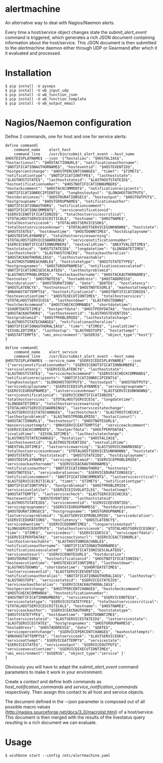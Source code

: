 alertmachine
============

An alternative way to deal with Nagios/Naemon alerts.

Every time a host/service object changes state the *submit_alert_event*
command is triggered, which generates a rich JSON document containing
information about the host/service.  This JSON document is then submitted to
the *alertmachine* daemon either through UDP or Gearmand after which it it
evaluated and processed.

Installation
============

    $ pip install -U pyseps
    $ pip install -U wb_input_udp
    $ pip install -U wb_function_json
    $ pip install -U wb_function_template
    $ pip install -U wb_output_email


Nagios/Naemon configuration
===========================

Define 2 commands, one for host and one for service alerts:

    define command{
        command_name    alert_host
        command_line    /usr/bin/submit_alert_event --host_name $HOSTDISPLAYNAME$ --json '{"hostalias": "$HOSTALIAS$", "hostactionurl": "$HOSTACTIONURL$", "notificationauthorname": "$NOTIFICATIONAUTHORNAME$", "hosteventid": "$HOSTEVENTID$", "hostpercentchange": "$HOSTPERCENTCHANGE$", "timet": "$TIMET$", "notificationtype": "$NOTIFICATIONTYPE$", "lasthoststate": "$LASTHOSTSTATE$", "lasthoststateid": "$LASTHOSTSTATEID$", "hostnotificationnumber": "$HOSTNOTIFICATIONNUMBER$", "hostackcomment": "$HOSTACKCOMMENT$", "notificationrecipients": "$NOTIFICATIONRECIPIENTS$", "longhostoutput": "$LONGHOSTOUTPUT$", "hostdurationsec": "$HOSTDURATIONSEC$", "hostoutput": "$HOSTOUTPUT$", "hostgroupname": "$HOSTGROUPNAME$", "notificationauthor": "$NOTIFICATIONAUTHOR$", "notificationcomment": "$NOTIFICATIONCOMMENT$", "servicenotificationid": "$SERVICENOTIFICATIONID$", "totalhostservicescritical": "$TOTALHOSTSERVICESCRITICAL$", "hostname": "$HOSTNAME$", "totalhostservicesok": "$TOTALHOSTSERVICESOK$", "totalhostservicesunknown": "$TOTALHOSTSERVICESUNKNOWN$", "hoststate": "$HOSTSTATE$", "hostdowntime": "$HOSTDOWNTIME$", "hostdisplayname": "$HOSTDISPLAYNAME$", "totalhostserviceswarning": "$TOTALHOSTSERVICESWARNING$", "servicenotificationnumber": "$SERVICENOTIFICATIONNUMBER$", "nextvalidtime": "$NEXTVALIDTIME$", "hoststateid": "$HOSTSTATEID$", "longdatetime": "$LONGDATETIME$", "lasthostcheck": "$LASTHOSTCHECK$", "hostackauthoralias": "$HOSTACKAUTHORALIAS$", "lasthostunreachable": "$LASTHOSTUNREACHABLE$", "hoststatetype": "$HOSTSTATETYPE$", "hostgroupnames": "$HOSTGROUPNAMES$", "notificationisescalated": "$NOTIFICATIONISESCALATED$", "lasthostproblemid": "$LASTHOSTPROBLEMID$", "hostackauthorname": "$HOSTACKAUTHORNAME$", "hostnotes": "$HOSTNOTES$", "hostaddress": "$HOSTADDRESS$", "hostduration": "$HOSTDURATION$", "date": "$DATE$", "hostlatency": "$HOSTLATENCY$", "hostnotesurl": "$HOSTNOTESURL$", "maxhostattempts": "$MAXHOSTATTEMPTS$", "hostnotificationid": "$HOSTNOTIFICATIONID$", "hostexecutiontime": "$HOSTEXECUTIONTIME$", "totalhostservices": "$TOTALHOSTSERVICES$", "lasthostdown": "$LASTHOSTDOWN$", "hostcheckcommand": "$HOSTCHECKCOMMAND$", "shortdatetime": "$SHORTDATETIME$", "hostperfdata": "$HOSTPERFDATA$", "hostackauthor": "$HOSTACKAUTHOR$", "lasthosteventid": "$LASTHOSTEVENTID$", "hostproblemid": "$HOSTPROBLEMID$", "lasthoststatechange": "$LASTHOSTSTATECHANGE$", "notificationauthoralias": "$NOTIFICATIONAUTHORALIAS$", "time": "$TIME$", "isvalidtime": "$ISVALIDTIME$", "lasthostup": "$LASTHOSTUP$", "hostattempt": "$HOSTATTEMPT$", "umi_environment":"$USER3$", "object_type":"host"}'
    }

    define command{
        command_name    alert_service
        command_line    /usr/bin/submit_alert_event --host_name $HOSTDISPLAYNAME$ --service_name "$SERVICEDISPLAYNAME$" --json '{"servicenotificationnumber": "$SERVICENOTIFICATIONNUMBER$", "servicelatency": "$SERVICELATENCY$", "lasthoststate": "$LASTHOSTSTATE$", "servicecheckcommand": "$SERVICECHECKCOMMAND$", "notificationrecipients": "$NOTIFICATIONRECIPIENTS$", "longhostoutput": "$LONGHOSTOUTPUT$", "hostoutput": "$HOSTOUTPUT$", "servicedisplayname": "$SERVICEDISPLAYNAME$", "servicegroupname": "$SERVICEGROUPNAME$", "lastserviceunknown": "$LASTSERVICEUNKNOWN$", "servicenotificationid": "$SERVICENOTIFICATIONID$", "totalhostservices": "$TOTALHOSTSERVICES$", "longdatetime": "$LONGDATETIME$", "totalhostserviceswarning": "$TOTALHOSTSERVICESWARNING$", "lastservicestatechange": "$LASTSERVICESTATECHANGE$", "lasthostcheck": "$LASTHOSTCHECK$", "lasthostproblemid": "$LASTHOSTPROBLEMID$", "hostactionurl": "$HOSTACTIONURL$", "hostnotesurl": "$HOSTNOTESURL$", "maxserviceattempts": "$MAXSERVICEATTEMPTS$", "serviceackcomment": "$SERVICEACKCOMMENT$", "hostperfdata": "$HOSTPERFDATA$", "isvalidtime": "$ISVALIDTIME$", "lasthoststatechange": "$LASTHOSTSTATECHANGE$", "hostalias": "$HOSTALIAS$", "lasthosteventid": "$LASTHOSTEVENTID$", "nextvalidtime": "$NEXTVALIDTIME$", "lastservicewarning": "$LASTSERVICEWARNING$", "totalhostservicesunknown": "$TOTALHOSTSERVICESUNKNOWN$", "hoststate": "$HOSTSTATE$", "hoststateid": "$HOSTSTATEID$", "hostdisplayname": "$HOSTDISPLAYNAME$", "serviceproblemid": "$SERVICEPROBLEMID$", "serviceackauthorname": "$SERVICEACKAUTHORNAME$", "notificationauthor": "$NOTIFICATIONAUTHOR$", "hostnotes": "$HOSTNOTES$", "servicedurationsec": "$SERVICEDURATIONSEC$", "notificationcomment": "$NOTIFICATIONCOMMENT$", "lastservicecritical": "$LASTSERVICECRITICAL$", "timet": "$TIMET$", "notificationtype": "$NOTIFICATIONTYPE$", "hostproblemid": "$HOSTPROBLEMID$", "serviceisvolatile": "$SERVICEISVOLATILE$", "hostattempt": "$HOSTATTEMPT$", "lastservicecheck": "$LASTSERVICECHECK$", "hosteventid": "$HOSTEVENTID$", "lasthoststateid": "$LASTHOSTSTATEID$", "serviceeventid": "$SERVICEEVENTID$", "servicegroupnames": "$SERVICEGROUPNAMES$", "hostdurationsec": "$HOSTDURATIONSEC$", "hostgroupname": "$HOSTGROUPNAME$", "lastserviceproblemid": "$LASTSERVICEPROBLEMID$", "serviceduration": "$SERVICEDURATION$", "hostlatency": "$HOSTLATENCY$", "servicedowntime": "$SERVICEDOWNTIME$", "longserviceoutput": "$LONGSERVICEOUTPUT$", "totalhostservicesok": "$TOTALHOSTSERVICESOK$", "time": "$TIME$", "servicedesc": "$SERVICEDESC$", "serviceperfdata": "$SERVICEPERFDATA$", "serviceactionurl": "$SERVICEACTIONURL$", "lasthostunreachable": "$LASTHOSTUNREACHABLE$", "notificationauthorname": "$NOTIFICATIONAUTHORNAME$", "notificationisescalated": "$NOTIFICATIONISESCALATED$", "servicenotesurl": "$SERVICENOTESURL$", "hostduration": "$HOSTDURATION$", "hostnotificationid": "$HOSTNOTIFICATIONID$", "hostexecutiontime": "$HOSTEXECUTIONTIME$", "lasthostdown": "$LASTHOSTDOWN$", "shortdatetime": "$SHORTDATETIME$", "lastserviceeventid": "$LASTSERVICEEVENTID$", "notificationauthoralias": "$NOTIFICATIONAUTHORALIAS$", "lasthostup": "$LASTHOSTUP$", "servicestateid": "$SERVICESTATEID$", "serviceackauthoralias": "$SERVICEACKAUTHORALIAS$", "hostpercentchange": "$HOSTPERCENTCHANGE$", "hostcheckcommand": "$HOSTCHECKCOMMAND$", "hostnotificationnumber": "$HOSTNOTIFICATIONNUMBER$", "servicenotes": "$SERVICENOTES$", "servicestatetype": "$SERVICESTATETYPE$", "totalhostservicescritical": "$TOTALHOSTSERVICESCRITICAL$", "hostname": "$HOSTNAME$", "serviceackauthor": "$SERVICEACKAUTHOR$", "hoststatetype": "$HOSTSTATETYPE$", "hostdowntime": "$HOSTDOWNTIME$", "lastservicestateid": "$LASTSERVICESTATEID$", "lastservicestate": "$LASTSERVICESTATE$", "hostgroupnames": "$HOSTGROUPNAMES$", "hostaddress": "$HOSTADDRESS$", "date": "$DATE$", "servicepercentchange": "$SERVICEPERCENTCHANGE$", "maxhostattempts": "$MAXHOSTATTEMPTS$", "lastserviceok": "$LASTSERVICEOK$", "serviceattempt": "$SERVICEATTEMPT$", "servicestate": "$SERVICESTATE$", "serviceoutput": "$SERVICEOUTPUT$", "serviceexecutiontime": "$SERVICEEXECUTIONTIME$", "umi_environment":"$USER3$", "object_type":"service" }'
    }

Obviously you will have to adapt the *submit_alert_event* command parameters
to make it work in your environment.

Create a *contact* and define both commands as *host_notification_commands*
and *service_notification_commands* respectively.  Then assign this contact to
all host and service objects.

The document defined in the --json parameter is composed out of all possible
macro values (http://nagios.sourceforge.net/docs/3_0/macrolist.html) of a
host/service.  This document is then merged with the results of the livestatus
query resulting in a rich document we can evaluate.

Usage
=====

    $ wishbone start --config /etc/alertmachine.yaml



